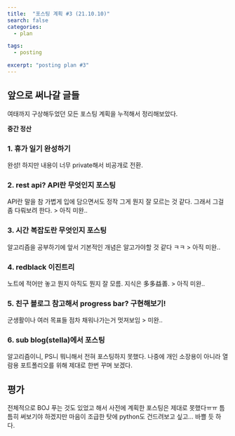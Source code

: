 ```yaml
---
title:  "포스팅 계획 #3 (21.10.10)"
search: false
categories: 
  - plan

tags:
  - posting

excerpt: "posting plan #3"
---
```


## 앞으로 써나갈 글들

여태까지 구상해두었던 모든 포스팅 계획을 누적해서 정리해보았다.  

__중간 정산__

### 1. 휴가 일기 완성하기  
완성! 하지만 내용이 너무 private해서 비공개로 전환.  

### 2. rest api? API란 무엇인지 포스팅  
API란 말을 참 가볍게 입에 담으면서도 정작 그게 뭔지 잘 모르는 것 같다. 그래서 그걸 좀 다뤄보려 한다. > 아직 미완..  

### 3. 시간 복잡도란 무엇인지 포스팅  
알고리즘을 공부하기에 앞서 기본적인 개념은 알고가야할 것 같다 ㅋㅋ > 아직 미완..  

### 4. redblack 이진트리  
노트에 적어만 놓고 뭔지 아직도 뭔지 잘 모름. 지식은 多多益善. > 아직 미완..   

### 5. 친구 블로그 참고해서 progress bar? 구현해보기!  
군생활이나 여러 목표들 점차 채워나가는거 멋져보임 > 미완..  

### 6. sub blog(stella)에서 포스팅  
알고리즘이니, PS니 뭐니해서 전혀 포스팅하지 못했다. 나중에 개인 소장용이 아니라
열람용 포트폴리오를 위해 제대로 한번 꾸며 보겠다.  

## 평가  
전체적으로 BOJ 푸는 것도 있었고 해서 사전에 계획한 포스팅은 제대로 못했다ㅠㅠ 틈틈히 써보기야 하겠지만 마음이 조급한 탓에 python도 건드려보고 싶고... 바쁠 듯 하다.
